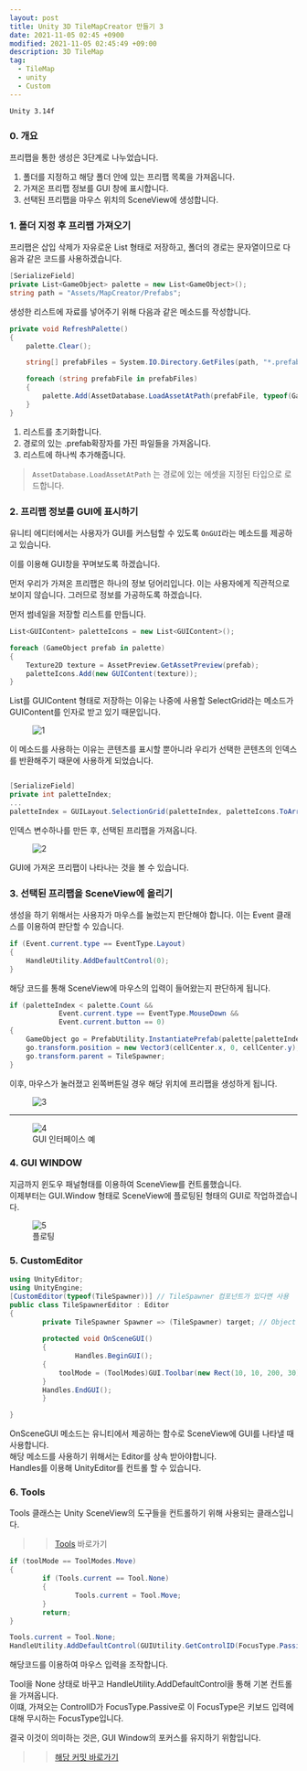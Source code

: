 ```yaml
---
layout: post
title: Unity 3D TileMapCreator 만들기 3
date: 2021-11-05 02:45 +0900
modified: 2021-11-05 02:45:49 +09:00
description: 3D TileMap
tag:
  - TileMap
  - unity
  - Custom
---
```

```
Unity 3.14f
```

### 0. 개요

프리팹을 통한 생성은 3단계로 나누었습니다.  
1. 폴더를 지정하고 해당 폴더 안에 있는 프리팹 목록을 가져옵니다.
2. 가져온 프리팹 정보를 GUI 창에 표시합니다.
3. 선택된 프리팹을 마우스 위치의 SceneView에 생성합니다.


### 1. 폴더 지정 후 프리팹 가져오기

프리팹은 삽입 삭제가 자유로운 List 형태로 저장하고, 폴더의 경로는 문자열이므로 다음과 같은 코드를 사용하겠습니다.  

```cs
[SerializeField] 
private List<GameObject> palette = new List<GameObject>();  
string path = "Assets/MapCreator/Prefabs";
```

생성한 리스트에 자료를 넣어주기 위해 다음과 같은 메소드를 작성합니다.  

```cs
private void RefreshPalette()
{
    palette.Clear();

    string[] prefabFiles = System.IO.Directory.GetFiles(path, "*.prefab");

    foreach (string prefabFile in prefabFiles)
    {
        palette.Add(AssetDatabase.LoadAssetAtPath(prefabFile, typeof(GameObject)) as GameObject);
    }
}
```

1. 리스트를 초기화합니다.
2. 경로의 있는 .prefab확장자를 가진 파일들을 가져옵니다.
3. 리스트에 하나씩 추가해줍니다.

> `AssetDatabase.LoadAssetAtPath` 는 경로에 있는 에셋을 지정된 타입으로 로드합니다.

### 2. 프리팹 정보를 GUI에 표시하기

유니티 에디터에서는 사용자가 GUI를 커스텀할 수 있도록 `OnGUI`라는 메소드를 제공하고 있습니다.  

이를 이용해 GUI창을 꾸며보도록 하겠습니다.

먼저 우리가 가져온 프리팹은 하나의 정보 덩어리입니다. 이는 사용자에게 직관적으로 보이지 않습니다. 그러므로 정보를 가공하도록 하겠습니다.  

먼저 썸네일을 저장할 리스트를 만듭니다.  

```cs
List<GUIContent> paletteIcons = new List<GUIContent>();

foreach (GameObject prefab in palette)
{
	Texture2D texture = AssetPreview.GetAssetPreview(prefab);
	paletteIcons.Add(new GUIContent(texture));
}
```

List를 GUIContent 형태로 저장하는 이유는 나중에 사용할 SelectGrid라는 메소드가 GUIContent를 인자로 받고 있기 때문입니다.  

<figure>
<img src="/assets/img/MapCreator/3-1.png" alt="1">
<figcaption></figcaption>
</figure>

이 메소드를 사용하는 이유는 콘텐츠를 표시할 뿐아니라 우리가 선택한 콘텐츠의 인덱스를 반환해주기 때문에 사용하게 되었습니다.  

```cs

[SerializeField] 
private int paletteIndex;
...
paletteIndex = GUILayout.SelectionGrid(paletteIndex, paletteIcons.ToArray(), 6, GUILayout.Height(60f));

```

인덱스 변수하나를 만든 후, 선택된 프리팹을 가져옵니다.

<figure>
<img src="/assets/img/MapCreator/3-2.png" alt="2">
<figcaption></figcaption>
</figure>

GUI에 가져온 프리팹이 나타나는 것을 볼 수 있습니다.

### 3. 선택된 프리팹을 SceneView에 올리기

생성을 하기 위해서는 사용자가 마우스를 눌렀는지 판단해야 합니다.
이는 Event 클래스를 이용하여 판단할 수 있습니다.

```cs
if (Event.current.type == EventType.Layout)
{
	HandleUtility.AddDefaultControl(0);
}
```
해당 코드를 통해 SceneView에 마우스의 입력이 들어왔는지 판단하게 됩니다.

```cs
if (paletteIndex < palette.Count && 
            Event.current.type == EventType.MouseDown && 
            Event.current.button == 0)
{
    GameObject go = PrefabUtility.InstantiatePrefab(palette[paletteIndex]) as GameObject;
    go.transform.position = new Vector3(cellCenter.x, 0, cellCenter.y);
    go.transform.parent = TileSpawner;
}
```

이후, 마우스가 눌러졌고 왼쪽버튼일 경우 해당 위치에 프리팹을 생성하게 됩니다.

<figure>
<img src="/assets/img/MapCreator/3-3.gif" alt="3">
<figcaption></figcaption>
</figure>

---

<figure>
<img src="/assets/img/MapCreator/4-1.png" alt="4">
<figcaption>GUI 인터페이스 예</figcaption>
</figure>

### 4. GUI WINDOW  

지금까지 윈도우 패널형태를 이용하여 SceneView를 컨트롤했습니다.  
이제부터는 GUI.Window 형태로 SceneView에 플로팅된 형태의 GUI로 작업하겠습니다. 

<figure>
<img src="/assets/img/MapCreator/4-2.png" alt="5">
<figcaption>플로팅</figcaption>
</figure>

### 5. CustomEditor

```csharp
using UnityEditor;
using UnityEngine;
[CustomEditor(typeof(TileSpawner))] // TileSpawner 컴포넌트가 있다면 사용
public class TileSpawnerEditor : Editor
{
		private TileSpawner Spawner => (TileSpawner) target; // Object being inspector
		 
		protected void OnSceneGUI()
		{
				Handles.BeginGUI();
        {
            toolMode = (ToolModes)GUI.Toolbar(new Rect(10, 10, 200, 30), (int)toolMode, new[] {"Move", "Building", "Drawing"});
        }
        Handles.EndGUI();
		}

}
```

OnSceneGUI 메소드는 유니티에서 제공하는 함수로 SceneView에 GUI를 나타낼 때 사용합니다.  
해당 메소드를 사용하기 위해서는 Editor를 상속 받아야합니다.  
Handles를 이용해 UnityEditor를 컨트롤 할 수 있습니다.  

### 6. Tools

Tools 클래스는 Unity SceneView의 도구들을 컨트롤하기 위해 사용되는 클래스입니다.
>> [Tools](https://docs.unity3d.com/ScriptReference/Tools.html) 바로가기

```csharp
if (toolMode == ToolModes.Move)
{
		if (Tools.current == Tool.None)
		{
				Tools.current = Tool.Move;
		}
		return;
}

Tools.current = Tool.None;
HandleUtility.AddDefaultControl(GUIUtility.GetControlID(FocusType.Passive));
```

해당코드를 이용하여 마우스 입력을 조작합니다.

Tool을 None 상태로 바꾸고 HandleUtility.AddDefaultControl을 통해 기본 컨트롤을 가져옵니다.  
이떄, 가져오는 ControlID가 FocusType.Passive로 
이 FocusType은 키보드 입력에 대해 무시하는 FocusType입니다.
  
결국 이것이 의미하는 것은, GUI Window의 포커스를 유지하기 위함입니다.

>> [해당 커밋 바로가기](https://github.com/Xerlocked/TileMapEditor/commit/262268a56a88c13f536a4b2212bda30fd734f6d6)